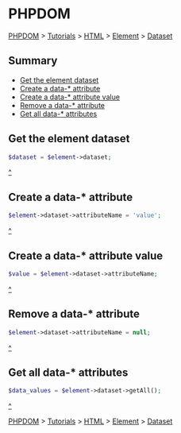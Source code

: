 # PHPDOM
[PHPDOM](../../../../readme.md#summary) >
[Tutorials](../../../readme.md#summary) >
[HTML](../../readme.md#summary) >
[Element](../readme.md#summary) >
[Dataset](./readme.md#summary)

## <a name="summary">Summary</a>
* [Get the element dataset](#Get-the-element-dataset)
* [Create a data-* attribute](#Create-a-data-attribute)
* [Create a data-* attribute value](#Create-a-data-attribute-value)
* [Remove a data-* attribute](#Remove-a-data-attribute)
* [Get all data-* attributes](#Get-all-data-attributes)

## <a name="Get-the-element-dataset">Get the element dataset</a>
```PHP
$dataset = $element->dataset;
```
[^](#summary)

## <a name="Create-a-data-attribute">Create a data-* attribute</a>
```PHP
$element->dataset->attributeName = 'value';
```
[^](#summary)

## <a name="Create-a-data-attribute-value">Create a data-* attribute value</a>
```PHP
$value = $element->dataset->attributeName;
```
[^](#summary)

## <a name="Remove-a-data-attribute">Remove a data-* attribute</a>
```PHP
$element->dataset->attributeName = null;
```
[^](#summary)

## <a name="Get-all-data-attributes">Get all data-* attributes</a>
```PHP
$data_values = $element->dataset->getAll();
```
[^](#summary)

[PHPDOM](../../../../readme.md#summary) >
[Tutorials](../../../readme.md#summary) >
[HTML](../../readme.md#summary) >
[Element](../readme.md#summary) >
[Dataset](./readme.md#summary)